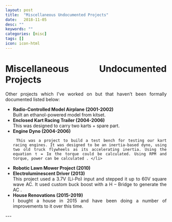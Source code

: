 ```yaml
---
layout: post
title:  "Miscellaneous Undocumented Projects"
date:   2018-11-05
desc: ""
keywords: ""
categories: [misc]
tags: []
icon: icon-html
---
```


<style>
p.ex1 {
 width: 100%;
  margin-left: auto;
   margin-right: auto;
  max-width: 800px;


}
p.ex2 {
  padding-top: 50px;
  padding-right: 250px;
  padding-bottom: 50px;
  padding-left: 250px;
}
</style>

<style>
ol {
 width: 100%;
  margin-left: auto;
   margin-right: auto;
  max-width: 800px
}

ol li {
 width: 100%;
  margin-left: auto;
   margin-right: auto;
  max-width: 800px
}
h1{
 width: 100%;
  margin-left: auto;
   margin-right: auto;
  max-width: 800px;
}

h2{
 width: 100%;
  margin-left: auto;
   margin-right: auto;
  max-width: 800px;
}
div.d {
  text-align: justify;
}


</style>
<body>
<div class = "d">
<h1>Miscellaneous Undocumented Projects</h1>

<p class="ex1">
Other projects which I’ve worked on but that haven’t been formally documented listed below:

<ul>
  <li> <b> Radio-Controlled Model Airplane (2001-2002) </b> <br>
      Built an ethanol-powered model from kitset.  </li>

  <li> <b> Enclosed Kart Racing Trailer (2004-2006) </b> <br>
        This was designed to carry two karts + spare part. </li>

  <li> <b> Engine Dyno (2004-2006) </b> <br>

     This was a project to build a test bench for testing our kart racing engines. It was designed to be an inertia-based dyno, using two old truck flywheels as its accelerating inertia. Using the equation τ = Iα the torque could be calculated. Using RPM and torque, power can be calculated . </li>

   <li> <b> Robotic Lawn Mower Project (2010) </b> <br>

   <li> <b> Electroluminescent Driver (2013) </b> <br>
        This project used a 3.7V (Li-Po) input and stepped it up to 60V square wave AC.  It used custom buck boost with a H – Bridge to generate the AC . </li>

   <li> <b> House Renovations (2015-2019) </b> <br>
         I bought a house in 2015 and have been doing a number of improvements to it over this time. </li>

</ul>
---
